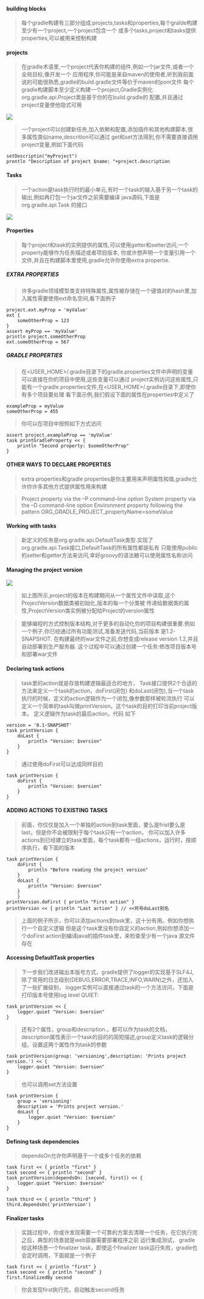 #### building blocks

>每个gradle构建有三部分组成:projects,tasks和properties,每个gralde构建至少有一个project,一个project包含一个
>或多个tasks,project和tasks提供properties,可以被用来控制构建

#### projects

>在gradle术语里,一个project代表你构建的组件,例如一个jar文件,或者一个全局目标,像开发一个
>应用程序,你可能是来自maven的使用者,听到我前面说的可能很熟悉,gradle的build.gradle文件等价于maven的pom文件
>每个gradle构建脚本至少定义构建一个project,Gradle实例化org.gradle.api.Project类是基于你的在build.gradle的
>配置,并且通过project变量使他隐式可用

![](build.png)

>一个project可以创建新任务,加入依赖和配置,添加插件和其他构建脚本,很多属性类似name,descrition可以通过
>get和set方法得到,你不需要直接调用project变量,例如下面代码

	setDescriptin("myProject")
	prontln "Description of project $name: "+project.description

#### Tasks

>一个action是task执行时的最小单元,有时一个task的输入基于另一个task的输出,例如再打包一个jar文件之前需要编译
>java源码,下面是 org.gradle.api.Task 的接口

![](task.png)


#### Properties

> 每个project和task的实例提供的属性,可以使用getter和setter访问,一个property能够作为任务描述或者项目版本,
>你或许想声明一个变量引用一个文件,并且在构建脚本里使用,gradle允许你使用extra propertie.

##### EXTRA PROPERTIES

>许多gradle领域模型类支持特殊属性,属性被存储在一个键值对的hash里,加入属性需要使用ext命名空间,看下面例子

	project.ext.myProp = 'myValue'
	ext {
		someOtherProp = 123
	}
	assert myProp == 'myValue'
	println project.someOtherProp
	ext.someOtherProp = 567

##### GRADLE PROPERTIES

>在<USER_HOME>/.gradle目录下的gradle.properties文件中声明的变量可以直接在你的项目中使用,这些变量可以通过
>project实例访问这些属性,只能有一个gradle.properties文件,在<USER_HOME>/.gradle目录下,即使你有多个项目要处理
>看下面示例,我们假设下面的属性在properties中定义了

	exampleProp = myValue
	someOtherProp = 455
	
>你可以在项目中按照如下方式访问

	assert project.exampleProp == 'myValue'
	task printGradleProperty << {
		println "Second property: $someOtherProp"
	}
	

#### OTHER WAYS TO DECLARE PROPERTIES

>extra properties和gradle properties是你主要用来声明属性和值,gradle允许你许多其他方式提供属性用来构建

> Project property via the –P command-line option
> System property via the –D command-line option
> Environment property following the pattern
> ORG_GRADLE_PROJECT_propertyName=someValue

#### Working with tasks

>新定义的任务是org.gradle.api.DefaultTask类型.实现了org.gradle.api.Task接口,DefaultTask的所有属性都是私有
>只能使用public的setter和getter方法来访问,幸好groovy的语法糖可以使用属性名称访问


#### Managing the project version

![](properties.png)

>如上图所示,project的版本在构建期间从一个属性文件中读取,这个ProjectVersion数据类被初始化,版本的每一个分类被
>传递给数据类的属性,ProjectVersion类实例被分配给Project的version属性

>能够编程的方式控制版本结构,对于更多的自动化你的项目构建很重要.例如一个例子,你已经通过所有功能测试,准备发送代码,当前版本
>是1.2-SNAPSHOT. 在构建最终的war文件之前,你想变成release version 1.2,并且自动部署到生产服务器. 
>这个过程中可以通过创建一个任务:修改项目版本号和部署war文件

#### Declaring task actions

> task里的action就是存放构建逻辑最适合的地方， Task接口提供2个合适的方法来定义一个task的action，doFirst(闭包)
>和doLast(闭包),当一个task执行的时候，定义的action逻辑作为一个闭包,像参数那样被轮流执行
>可以定义一个简单的task叫做printVersion。这个task的目的打印当前project版本。 定义逻辑作为task的最后action，代码
>如下

	version = '0.1-SNAPSHOT'
	task printVersion {
		doLast {
			println "Version: $version"
		}
	}
	
>通过使用doFirst可以达成同样目的

	task printVersion {
		doFirst {
			println "Version: $version"
		}
	}
	
#### ADDING ACTIONS TO EXISTING TASKS
	
>前面，你仅仅是加入一个单独的action到task里面，要么是frist要么是last，但是你不会被限制于每个task只有一个action，
>你可以加入许多actions到已经建立的task里面，每个task都有一组actions，运行时，按顺序执行，看下面的版本

	task printVersion {
		doFirst {
			println "Before reading the project version"
		}
		doLast {
			println "Version: $version"
		}
		}
	printVersion.doFirst { println "First action" }
	printVersion << { println "Last action" } // <<符号doLast别名

> 上面的例子所示，你可以添加actions到task里，这十分有用。例如你想执行一个自定义逻辑
>但是这个task里没有你自定义的action,例如你想添加一个doFirst action到编译java的插件task里，来检查至少有一个java
>源文件存在


#### Accessing DefaultTask properties

>下一步我们改进输出本版号方式，gradle提供了logger的实现基于SLF4J,除了常用的日志级别(DEBUG,ERROR,TRACE,INFO,WARN)之外，还加入了一些扩展级别， logger实例可以直接通过task的一个方法访问，下面是打印版本号使用log level QUIET:

	task printVersion << {
		logger.quiet "Version: $version"
	}
	
> 还有2个属性，group和description.，都可以作为task的文档，
> description属性表示一个task的目的的简短描述,group定义task的逻辑分组，设置这两个属性作为task的参数

	task printVersion(group: 'versioning',description: 'Prints project version.') << {
		logger.quiet "Version: $version"
	}

>也可以调用set方法设置
	
	task printVersion {
		group = 'versioning'
		description = 'Prints project version.'
		doLast {
			logger.quiet "Version: $version"
		}
	}
	

#### Defining task dependencies

> dependsOn允许你声明基于一个或多个任务的依赖

	task first << { println "first" }
	task second << { println "second" }
	task printVersion(dependsOn: [second, first]) << {
		logger.quiet "Version: $version"
	}

    task third << { println "third" }
	third.dependsOn('printVersion')
	

#### Finalizer tasks

>实践过程中，你或许发现需要一个可靠的方案去清理一个任务，在它执行完之后，典型的场景就是web容器需要部署程序之前
>运行集成测试， gradle给这种场景一个finalizer task，即使这个finalizer task运行失败，gradle也会定时调用，下面就是一个例子

	task first << { println "first" }
	task second << { println "second" }
	first.finalizedBy second

> 你会发现first执行完，自动触发second任务
